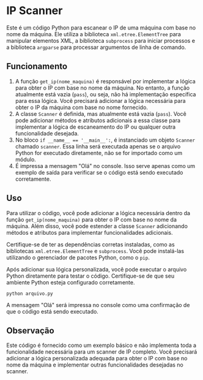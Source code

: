 # IP Scanner

Este é um código Python para escanear o IP de uma máquina com base no nome da máquina. Ele utiliza a biblioteca `xml.etree.ElementTree` para manipular elementos XML, a biblioteca `subprocess` para iniciar processos e a biblioteca `argparse` para processar argumentos de linha de comando.

## Funcionamento
1. A função `get_ip(nome_maquina)` é responsável por implementar a lógica para obter o IP com base no nome da máquina. No entanto, a função atualmente está vazia (`pass`), ou seja, não há implementação específica para essa lógica. Você precisará adicionar a lógica necessária para obter o IP da máquina com base no nome fornecido.
2. A classe `Scanner` é definida, mas atualmente está vazia (`pass`). Você pode adicionar métodos e atributos adicionais a essa classe para implementar a lógica de escaneamento do IP ou qualquer outra funcionalidade desejada.
3. No bloco `if __name__ == '__main__':`, é instanciado um objeto `Scanner` chamado `scanner`. Essa linha será executada apenas se o arquivo Python for executado diretamente, não se for importado como um módulo.
4. É impressa a mensagem "Olá" no console. Isso serve apenas como um exemplo de saída para verificar se o código está sendo executado corretamente.

## Uso
Para utilizar o código, você pode adicionar a lógica necessária dentro da função `get_ip(nome_maquina)` para obter o IP com base no nome da máquina. Além disso, você pode estender a classe `Scanner` adicionando métodos e atributos para implementar funcionalidades adicionais.

Certifique-se de ter as dependências corretas instaladas, como as bibliotecas `xml.etree.ElementTree` e `subprocess`. Você pode instalá-las utilizando o gerenciador de pacotes Python, como o `pip`.

Após adicionar sua lógica personalizada, você pode executar o arquivo Python diretamente para testar o código. Certifique-se de que seu ambiente Python esteja configurado corretamente.

```
python arquivo.py
```

A mensagem "Olá" será impressa no console como uma confirmação de que o código está sendo executado.

## Observação
Este código é fornecido como um exemplo básico e não implementa toda a funcionalidade necessária para um scanner de IP completo. Você precisará adicionar a lógica personalizada adequada para obter o IP com base no nome da máquina e implementar outras funcionalidades desejadas no scanner.